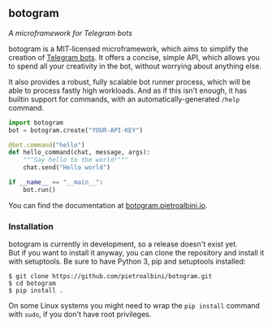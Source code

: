 ## botogram

_A microframework for Telegram bots_

botogram is a MIT-licensed microframework, which aims to simplify the creation
of [Telegram bots][1]. It offers a concise, simple API, which allows you to
spend all your creativity in the bot, without worrying about anything else.

It also provides a robust, fully scalable bot runner process, which will be
able to process fastly high workloads. And as if this isn't enough, it has
builtin support for commands, with an automatically-generated ``/help``
command.

```python
import botogram
bot = botogram.create("YOUR-API-KEY")

@bot.command("hello")
def hello_command(chat, message, args):
    """Say hello to the world!"""
    chat.send("Hello world")

if __name__ == "__main__":
    bot.run()
```

You can find the documentation at [botogram.pietroalbini.io][2].

### Installation

botogram is currently in development, so a release doesn't exist yet.  
But if you want to install it anyway, you can clone the repository and install
it with setuptools. Be sure to have Python 3, pip and setuptools installed:

    $ git clone https://github.com/pietroalbini/botogram.git
    $ cd botogram
    $ pip install .

On some Linux systems you might need to wrap the ``pip install`` command with
``sudo``, if you don't have root privileges.

[1]: https://core.telegram.org/bots
[2]: http://botogram.pietroalbini.io/docs
